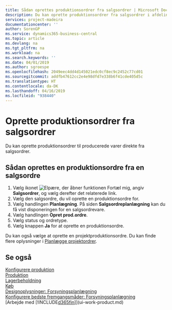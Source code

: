 ```yaml
---
title: Sådan oprettes produktionsordrer fra salgsordrer | Microsoft Docs
description: Du kan oprette produktionsordrer fra salgsordrer i afdelingen Salg & marketing.
services: project-madeira
documentationcenter: ''
author: SorenGP
ms.service: dynamics365-business-central
ms.topic: article
ms.devlang: na
ms.tgt_pltfrm: na
ms.workload: na
ms.search.keywords: ''
ms.date: 04/01/2019
ms.author: sgroespe
ms.openlocfilehash: 2049eec4dd4d145021edc0cf8ec9c2452c77cd01
ms.sourcegitcommit: addfb47612cc2e4e98dfd7e338b6f41cde405d5c
ms.translationtype: HT
ms.contentlocale: da-DK
ms.lasthandoff: 04/16/2019
ms.locfileid: "938440"
---
```

# <a name="create-production-orders-from-sales-orders"></a>Oprette produktionsordrer fra salgsordrer
Du kan oprette produktionsordrer til producerede varer direkte fra salgsordrer.  

## <a name="to-create-a-production-order-from-a-sales-order"></a>Sådan oprettes en produktionsordre fra en salgsordre  

1.  Vælg ikonet ![Elpære, der åbner funktionen Fortæl mig](media/ui-search/search_small.png "Fortæl mig, hvad du vil foretage dig"), angiv **Salgsordrer**, og vælg derefter det relaterede link.  
2.  Vælg den salgsordre, du vil oprette en produktionsordre for.  
3.  Vælg handlingen **Planlægning**. På siden **Salgsordreplanlægning** kan du få vist disponeringen for en salgsordrevare.  
4.  Vælg handlingen **Opret prod.ordre**.  
5.  Vælg status og ordretype.  
6.  Vælg knappen **Ja** for at oprette en produktionsordre.

Du kan også vælge at oprette en projektproduktionsordre. Du kan finde flere oplysninger i [Planlægge projektordrer](production-how-to-plan-project-orders.md).   

## <a name="see-also"></a>Se også  
[Konfigurere produktion](production-configure-production-processes.md)  
[Produktion](production-manage-manufacturing.md)    
[Lagerbeholdning](inventory-manage-inventory.md)  
[Køb](purchasing-manage-purchasing.md)  
[Designoplysninger: Forsyningsplanlægning](design-details-supply-planning.md)   
[Konfigurere bedste fremgangsmåder: Forsyningsplanlægning](setup-best-practices-supply-planning.md)  
[Arbejde med [!INCLUDE[d365fin](includes/d365fin_md.md)]](ui-work-product.md)

